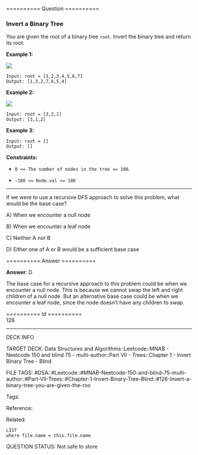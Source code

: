 ========== Question ==========  

### Invert a Binary Tree

You are given the root of a binary tree `root`. Invert the binary tree and return its root.

**Example 1:**

![](https://imagedelivery.net/CLfkmk9Wzy8_9HRyug4EVA/ac124ee6-207f-41f6-3aaa-dfb35815f200/public)

```
Input: root = [1,2,3,4,5,6,7]
Output: [1,3,2,7,6,5,4]
```

**Example 2:**

![](https://imagedelivery.net/CLfkmk9Wzy8_9HRyug4EVA/e39e8d4f-9946-4f99-ee3d-0d4df08d4d00/public)

```
Input: root = [3,2,1]
Output: [3,1,2]
```

**Example 3:**

```
Input: root = []
Output: []
```

**Constraints:**

-   `0 <= The number of nodes in the tree <= 100`.

-   `-100 <= Node.val <= 100`

---

If we were to use a recursive DFS approach to solve this problem, what would be the base case?

A) When we encounter a null node

B) When we encounter a leaf node

C) Neither A nor B

D) Either one of A or B would be a sufficient base case  

========== Answer ==========  

**Answer**: D

The base case for a recursive approach to this problem could be when we encounter a null node. This is because we cannot swap the left and right children of a null node. But an alternative base case could be when we encounter a leaf node, since the node doesn’t have any children to swap.

========== Id ==========  
126

---

DECK INFO

TARGET DECK: Data Structures and Algorithms::Leetcode::MNAB - Neetcode 150 and blind 75 - multi-author::Part VII - Trees::Chapter 1 - Invert Binary Tree - Blind

FILE TAGS: #DSA::#Leetcode::#MNAB-Neetcode-150-and-blind-75-multi-author::#Part-VII-Trees::#Chapter-1-Invert-Binary-Tree-Blind::#126-Invert-a-binary-tree-you-are-given-the-roo

Tags:

Reference:

Related:

```dataview
LIST
where file.name = this.file.name
```
QUESTION STATUS: Not safe to store

